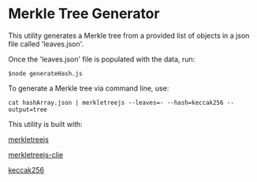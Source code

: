 # Merkle Tree Generator

This utility generates a Merkle tree from a provided list of objects in a json file called 'leaves.json'.

Once the 'leaves.json' file is populated with the data, run:

```
$node generateHash.js
```

To generate a Merkle tree via command line, use:

```
cat hashArray.json | merkletreejs --leaves=- --hash=keccak256 --output=tree
```

This utility is built with:

[merkletreejs](https://github.com/miguelmota/merkletreejs)

[merkletreejs-clie](https://github.com/miguelmota/merkletreejs-cli)

[keccak256](https://github.com/miguelmota/keccak256)